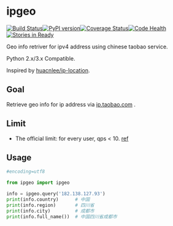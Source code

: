 ipgeo
===========
[![Build Status](https://travis-ci.org/aichaoguy/ipgeo.svg?branch=master)](https://travis-ci.org/aichaoguy/ipgeo)[![PyPI version](https://badge.fury.io/py/ipgeo.svg)](http://badge.fury.io/py/ipgeo)[![Coverage Status](https://coveralls.io/repos/aichaoguy/ipgeo/badge.svg)](https://coveralls.io/r/aichaoguy/ipgeo)[![Code Health](https://landscape.io/github/aichaoguy/ipgeo/master/landscape.svg?style=flat)](https://landscape.io/github/aichaoguy/ipgeo/master)
[![Stories in Ready](https://badge.waffle.io/aichaoguy/ipgeo.svg?label=ready&title=Ready)](http://waffle.io/aichaoguy/ipgeo)


Geo info retriver for ipv4 address using chinese taobao service.

Python 2.x/3.x Compatible.

Inspired by [huacnlee/ip-location](https://github.com/huacnlee/ip-location).

## Goal

Retrieve geo info for ip address via [ip.taobao.com](http://ip.taobao.com) .

## Limit

* The official limit: for every user, qps < 10. [ref](http://ip.taobao.com/restrictions.php)

## Usage

```python
#encoding=utf8

from ipgeo import ipgeo

info = ipgeo.query('182.138.127.93')
print(info.country)      # 中国
print(info.region)       # 四川省
print(info.city)         # 成都市
print(info.full_name())  # 中国四川省成都市
```
